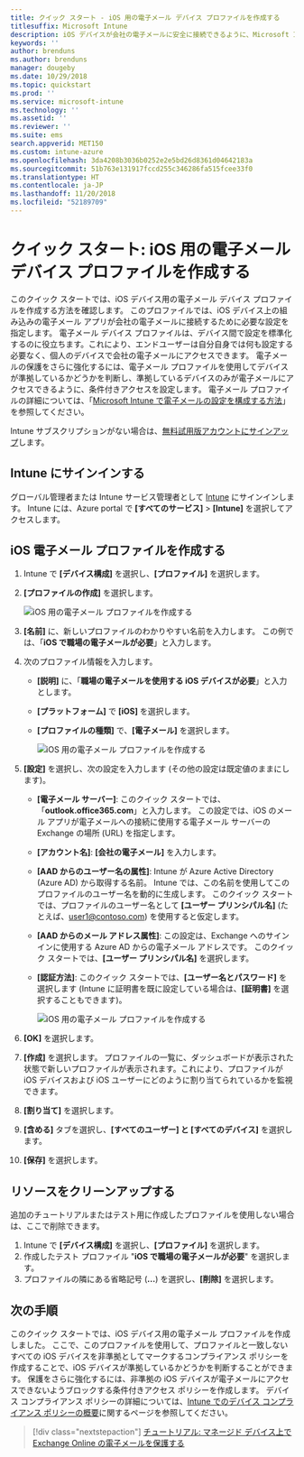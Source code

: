 ```yaml
---
title: クイック スタート - iOS 用の電子メール デバイス プロファイルを作成する
titlesuffix: Microsoft Intune
description: iOS デバイスが会社の電子メールに安全に接続できるように、Microsoft Intune を使用して電子メール デバイス プロファイルを作成する方法について説明します。
keywords: ''
author: brenduns
ms.author: brenduns
manager: dougeby
ms.date: 10/29/2018
ms.topic: quickstart
ms.prod: ''
ms.service: microsoft-intune
ms.technology: ''
ms.assetid: ''
ms.reviewer: ''
ms.suite: ems
search.appverid: MET150
ms.custom: intune-azure
ms.openlocfilehash: 3da4208b3036b0252e2e5bd26d8361d04642183a
ms.sourcegitcommit: 51b763e131917fccd255c346286fa515fcee33f0
ms.translationtype: HT
ms.contentlocale: ja-JP
ms.lasthandoff: 11/20/2018
ms.locfileid: "52189709"
---
```

# <a name="quickstart-create-an-email-device-profile-for-ios"></a>クイック スタート: iOS 用の電子メール デバイス プロファイルを作成する

このクイック スタートでは、iOS デバイス用の電子メール デバイス プロファイルを作成する方法を確認します。 このプロファイルでは、iOS デバイス上の組み込みの電子メール アプリが会社の電子メールに接続するために必要な設定を指定します。 電子メール デバイス プロファイルは、デバイス間で設定を標準化するのに役立ちます。これにより、エンドユーザーは自分自身では何も設定する必要なく、個人のデバイスで会社の電子メールにアクセスできます。 電子メールの保護をさらに強化するには、電子メール プロファイルを使用してデバイスが準拠しているかどうかを判断し、準拠しているデバイスのみが電子メールにアクセスできるように、条件付きアクセスを設定します。 電子メール プロファイルの詳細については、「[Microsoft Intune で電子メールの設定を構成する方法](email-settings-configure.md)」を参照してください。

Intune サブスクリプションがない場合は、[無料試用版アカウントにサインアップ](free-trial-sign-up.md)します。

## <a name="sign-in-to-intune"></a>Intune にサインインする

グローバル管理者または Intune サービス管理者として [Intune](https://aka.ms/intuneportal) にサインインします。 Intune には、Azure portal で **[すべてのサービス]** > **[Intune]** を選択してアクセスします。

## <a name="create-an-ios-email-profile"></a>iOS 電子メール プロファイルを作成する
1. Intune で **[デバイス構成]** を選択し、**[プロファイル]** を選択します。
2. **[プロファイルの作成]** を選択します。
   
   ![iOS 用の電子メール プロファイルを作成する](media/quickstart-email-profile/ios-create-profile.png)

3. **[名前]** に、新しいプロファイルのわかりやすい名前を入力します。 この例では、「**iOS で職場の電子メールが必要**」と入力します。
4. 次のプロファイル情報を入力します。
   - **[説明]** に、「**職場の電子メールを使用する iOS デバイスが必要**」と入力とします。
   - **[プラットフォーム]** で **[iOS]** を選択します。
   - **[プロファイルの種類]** で、**[電子メール]** を選択します。
    
     ![iOS 用の電子メール プロファイルを作成する](media/quickstart-email-profile/ios-email-profile-name.png)

5. **[設定]** を選択し、次の設定を入力します (その他の設定は既定値のままにします)。
   - **[電子メール サーバー]**: このクイック スタートでは、「**outlook.office365.com**」と入力します。 この設定では、iOS のメール アプリが電子メールへの接続に使用する電子メール サーバーの Exchange の場所 (URL) を指定します。
   - **[アカウント名]**: **[会社の電子メール]** を入力します。
   - **[AAD からのユーザー名の属性]**: Intune が Azure Active Directory (Azure AD) から取得する名前。 Intune では、この名前を使用してこのプロファイルのユーザー名を動的に生成します。 このクイック スタートでは、プロファイルのユーザー名として **[ユーザー プリンシパル名]** (たとえば、user1@contoso.com) を使用すると仮定します。
   - **[AAD からのメール アドレス属性]**: この設定は、Exchange へのサインインに使用する Azure AD からの電子メール アドレスです。 このクイック スタートでは、**[ユーザー プリンシパル名]** を選択します。
   - **[認証方法]**: このクイック スタートでは、**[ユーザー名とパスワード]** を選択します (Intune に証明書を既に設定している場合は、**[証明書]** を選択することもできます)。
    
     ![iOS 用の電子メール プロファイルを作成する](media/quickstart-email-profile/ios-email-profile.png)

6. **[OK]** を選択します。
7. **[作成]** を選択します。 プロファイルの一覧に、ダッシュボードが表示された状態で新しいプロファイルが表示されます。これにより、プロファイルが iOS デバイスおよび iOS ユーザーにどのように割り当てられているかを監視できます。
8. **[割り当て]** を選択します。
9. **[含める]** タブを選択し、**[すべてのユーザー] と [すべてのデバイス]** を選択します。 
10. **[保存]** を選択します。

## <a name="clean-up-resources"></a>リソースをクリーンアップする
追加のチュートリアルまたはテスト用に作成したプロファイルを使用しない場合は、ここで削除できます。
1. Intune で **[デバイス構成]** を選択し、**[プロファイル]** を選択します。
2. 作成したテスト プロファイル "**iOS で職場の電子メールが必要**" を選択します。
3. プロファイルの隣にある省略記号 (**...**) を選択し、**[削除]** を選択します。

## <a name="next-steps"></a>次の手順

このクイック スタートでは、iOS デバイス用の電子メール プロファイルを作成しました。 ここで、このプロファイルを使用して、プロファイルと一致しないすべての iOS デバイスを非準拠としてマークするコンプライアンス ポリシーを作成することで、iOS デバイスが準拠しているかどうかを判断することができます。 保護をさらに強化するには、非準拠の iOS デバイスが電子メールにアクセスできないようブロックする条件付きアクセス ポリシーを作成します。 デバイス コンプライアンス ポリシーの詳細については、[Intune でのデバイス コンプライアンス ポリシーの概要](device-compliance-get-started.md)に関するページを参照してください。

> [!div class="nextstepaction"]
> [チュートリアル: マネージド デバイス上で Exchange Online の電子メールを保護する](tutorial-protect-email-on-enrolled-devices.md)
